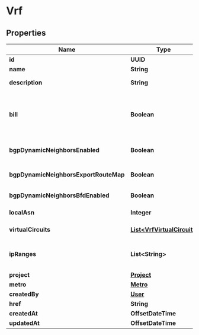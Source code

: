 

# Vrf


## Properties

| Name | Type | Description | Notes |
|------------ | ------------- | ------------- | -------------|
|**id** | **UUID** |  |  [optional] |
|**name** | **String** |  |  [optional] |
|**description** | **String** | Optional field that can be set to describe the VRF |  [optional] |
|**bill** | **Boolean** | True if the VRF is being billed. Usage will start when the first VRF Virtual Circuit is active, and will only stop when the VRF has been deleted. |  [optional] |
|**bgpDynamicNeighborsEnabled** | **Boolean** | Toggle to enable the dynamic bgp neighbors feature on the VRF |  [optional] |
|**bgpDynamicNeighborsExportRouteMap** | **Boolean** | Toggle to export the VRF route-map to the dynamic bgp neighbors |  [optional] |
|**bgpDynamicNeighborsBfdEnabled** | **Boolean** | Toggle BFD on dynamic bgp neighbors sessions |  [optional] |
|**localAsn** | **Integer** | A 4-byte ASN associated with the VRF. |  [optional] |
|**virtualCircuits** | [**List&lt;VrfVirtualCircuit&gt;**](VrfVirtualCircuit.md) | Virtual circuits that are in the VRF |  [optional] |
|**ipRanges** | **List&lt;String&gt;** | A list of CIDR network addresses. Like [\&quot;10.0.0.0/16\&quot;, \&quot;2001:d78::/56\&quot;]. |  [optional] |
|**project** | [**Project**](Project.md) |  |  [optional] |
|**metro** | [**Metro**](Metro.md) |  |  [optional] |
|**createdBy** | [**User**](User.md) |  |  [optional] |
|**href** | **String** |  |  [optional] |
|**createdAt** | **OffsetDateTime** |  |  [optional] |
|**updatedAt** | **OffsetDateTime** |  |  [optional] |




